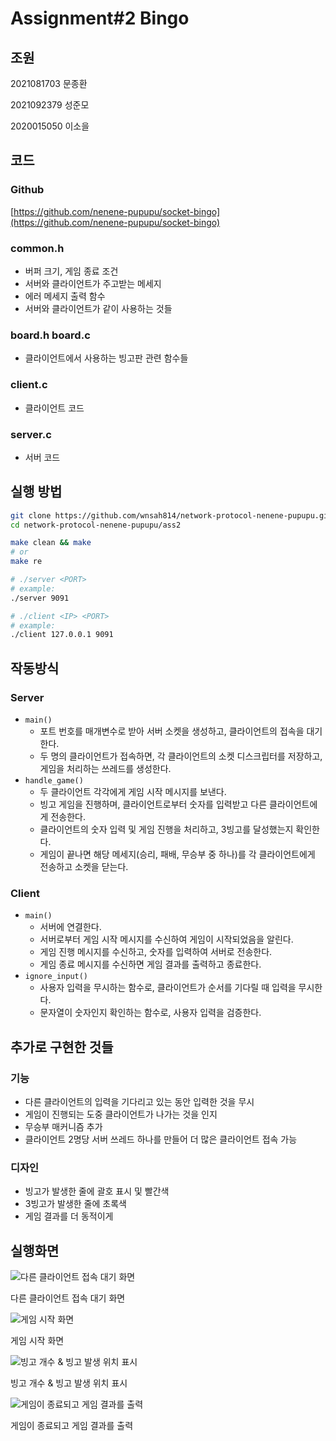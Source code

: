 # Assignment#2 Bingo

## 조원

2021081703 문종환

2021092379 성준모

2020015050 이소을

## 코드

### Github

[https://github.com/nenene-pupupu/socket-bingo](https://github.com/nenene-pupupu/socket-bingo)

### common.h

- 버퍼 크기, 게임 종료 조건
- 서버와 클라이언트가 주고받는 메세지
- 에러 메세지 출력 함수
- 서버와 클라이언트가 같이 사용하는 것들

### board.h board.c

- 클라이언트에서 사용하는 빙고판 관련 함수들

### client.c

- 클라이언트 코드

### server.c

- 서버 코드

## 실행 방법

```bash
git clone https://github.com/wnsah814/network-protocol-nenene-pupupu.git
cd network-protocol-nenene-pupupu/ass2
```

```bash
make clean && make
# or
make re
```

```bash
# ./server <PORT>
# example:
./server 9091
```

```bash
# ./client <IP> <PORT>
# example:
./client 127.0.0.1 9091
```

## 작동방식

### Server

- `main()`
  - 포트 번호를 매개변수로 받아 서버 소켓을 생성하고, 클라이언트의 접속을 대기한다.
  - 두 명의 클라이언트가 접속하면, 각 클라이언트의 소켓 디스크립터를 저장하고, 게임을 처리하는 쓰레드를 생성한다.
- `handle_game()`
  - 두 클라이언트 각각에게 게임 시작 메시지를 보낸다.
  - 빙고 게임을 진행하며, 클라이언트로부터 숫자를 입력받고 다른 클라이언트에게 전송한다.
  - 클라이언트의 숫자 입력 및 게임 진행을 처리하고, 3빙고를 달성했는지 확인한다.
  - 게임이 끝나면 해당 메세지(승리, 패배, 무승부 중 하나)를 각 클라이언트에게 전송하고 소켓을 닫는다.

### **Client**

- `main()`
  - 서버에 연결한다.
  - 서버로부터 게임 시작 메시지를 수신하여 게임이 시작되었음을 알린다.
  - 게임 진행 메시지를 수신하고, 숫자를 입력하여 서버로 전송한다.
  - 게임 종료 메시지를 수신하면 게임 결과를 출력하고 종료한다.
- `ignore_input()`
  - 사용자 입력을 무시하는 함수로, 클라이언트가 순서를 기다릴 때 입력을 무시한다.
  - 문자열이 숫자인지 확인하는 함수로, 사용자 입력을 검증한다.

## 추가로 구현한 것들

### 기능

- 다른 클라이언트의 입력을 기다리고 있는 동안 입력한 것을 무시
- 게임이 진행되는 도중 클라이언트가 나가는 것을 인지
- 무승부 매커니즘 추가
- 클라이언트 2명당 서버 쓰레드 하나를 만들어 더 많은 클라이언트 접속 가능

### 디자인

- 빙고가 발생한 줄에 괄호 표시 및 빨간색
- 3빙고가 발생한 줄에 초록색
- 게임 결과를 더 동적이게

## 실행화면

![다른 클라이언트 접속 대기 화면](assets/images/Untitled.png)

다른 클라이언트 접속 대기 화면

![게임 시작 화면](assets/images/Untitled%201.png)

게임 시작 화면

![빙고 개수 & 빙고 발생 위치 표시](assets/images/Untitled%202.png)

빙고 개수 & 빙고 발생 위치 표시

![게임이 종료되고 게임 결과를 출력](assets/images/Untitled%203.png)

게임이 종료되고 게임 결과를 출력

